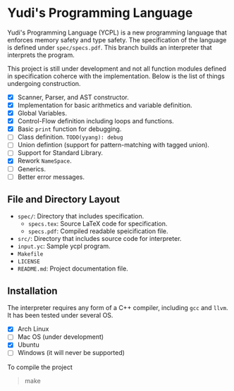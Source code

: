 # Yudi's Programming Language

Yudi's Programming Language (YCPL) is a new programming language that enforces memory safety and type safety. The specification of the language is defined under `spec/specs.pdf`. This branch builds an interpreter that interprets the program.

This project is still under development and not all function modules defined in specification coherce with the implementation. Below is the list of things undergoing construction.

- [x] Scanner, Parser, and AST constructor.
- [x] Implementation for basic arithmetics and variable definition.
- [x] Global Variables.
- [x] Control-Flow definition including loops and functions.
- [x] Basic `print` function for debugging.
- [ ] Class definition. `TODO(yyang): debug`
- [ ] Union defintion (support for pattern-matching with tagged union).
- [ ] Support for Standard Library.
- [x] Rework `NameSpace`.
- [ ] Generics.
- [ ] Better error messages.

## File and Directory Layout

- `spec/`: Directory that includes specification.
    - `specs.tex`: Source LaTeX code for specification.
    - `specs.pdf`: Compiled readable speicification file.
- `src/`: Directory that includes source code for interpreter.
- `input.yc`: Sample ycpl program.
- `Makefile`
- `LICENSE`
- `README.md`: Project documentation file.

## Installation

The interpreter requires any form of a C++ compiler, including `gcc` and `llvm`. It has been tested under several OS.

- [x] Arch Linux
- [ ] Mac OS (under development)
- [x] Ubuntu
- [ ] Windows (it will never be supported)

To compile the project

> make
